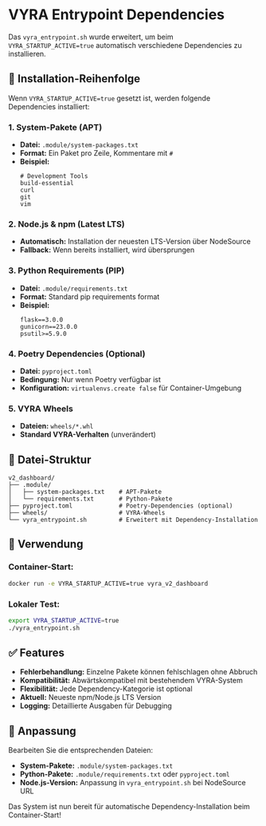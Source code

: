 # VYRA Entrypoint Dependencies

Das `vyra_entrypoint.sh` wurde erweitert, um beim `VYRA_STARTUP_ACTIVE=true` automatisch verschiedene Dependencies zu installieren.

## 🔄 Installation-Reihenfolge

Wenn `VYRA_STARTUP_ACTIVE=true` gesetzt ist, werden folgende Dependencies installiert:

### 1. System-Pakete (APT)
- **Datei:** `.module/system-packages.txt`
- **Format:** Ein Paket pro Zeile, Kommentare mit `#`
- **Beispiel:**
  ```
  # Development Tools
  build-essential
  curl
  git
  vim
  ```

### 2. Node.js & npm (Latest LTS)
- **Automatisch:** Installation der neuesten LTS-Version über NodeSource
- **Fallback:** Wenn bereits installiert, wird übersprungen

### 3. Python Requirements (PIP)
- **Datei:** `.module/requirements.txt`
- **Format:** Standard pip requirements format
- **Beispiel:**
  ```
  flask==3.0.0
  gunicorn==23.0.0
  psutil>=5.9.0
  ```

### 4. Poetry Dependencies (Optional)
- **Datei:** `pyproject.toml`
- **Bedingung:** Nur wenn Poetry verfügbar ist
- **Konfiguration:** `virtualenvs.create false` für Container-Umgebung

### 5. VYRA Wheels
- **Dateien:** `wheels/*.whl`
- **Standard VYRA-Verhalten** (unverändert)

## 📁 Datei-Struktur

```
v2_dashboard/
├── .module/
│   ├── system-packages.txt    # APT-Pakete
│   └── requirements.txt       # Python-Pakete
├── pyproject.toml             # Poetry-Dependencies (optional)
├── wheels/                    # VYRA-Wheels
└── vyra_entrypoint.sh         # Erweitert mit Dependency-Installation
```

## 🚀 Verwendung

### Container-Start:
```bash
docker run -e VYRA_STARTUP_ACTIVE=true vyra_v2_dashboard
```

### Lokaler Test:
```bash
export VYRA_STARTUP_ACTIVE=true
./vyra_entrypoint.sh
```

## ✅ Features

- **Fehlerbehandlung:** Einzelne Pakete können fehlschlagen ohne Abbruch
- **Kompatibilität:** Abwärtskompatibel mit bestehendem VYRA-System
- **Flexibilität:** Jede Dependency-Kategorie ist optional
- **Aktuell:** Neueste npm/Node.js LTS Version
- **Logging:** Detaillierte Ausgaben für Debugging

## 🔧 Anpassung

Bearbeiten Sie die entsprechenden Dateien:

- **System-Pakete:** `.module/system-packages.txt`
- **Python-Pakete:** `.module/requirements.txt` oder `pyproject.toml`
- **Node.js-Version:** Anpassung in `vyra_entrypoint.sh` bei NodeSource URL

Das System ist nun bereit für automatische Dependency-Installation beim Container-Start!
